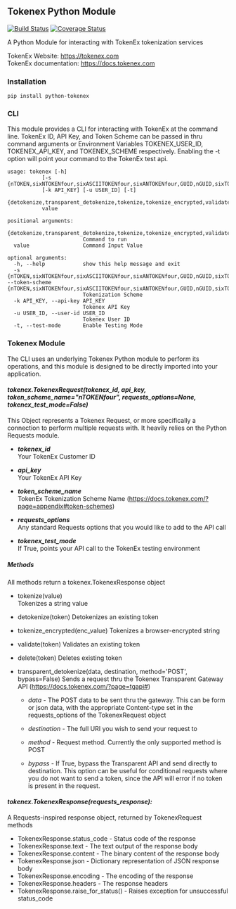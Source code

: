 ## Tokenex Python Module

[![Build Status](https://travis-ci.org/tablethotels/python-tokenex.svg?branch=master)](https://travis-ci.org/tablethotels/python-tokenex)
[![Coverage Status](https://coveralls.io/repos/github/tablethotels/python-tokenex/badge.svg?branch=master)](https://coveralls.io/github/tablethotels/python-tokenex?branch=master)

A Python Module for interacting with TokenEx tokenization services

TokenEx Website:  https://tokenex.com  
TokenEx documentation: https://docs.tokenex.com

### Installation

    pip install python-tokenex

### CLI

This module provides a CLI for interacting with TokenEx at the command 
line.  TokenEx ID, API Key, and Token Scheme can be passed in thru command arguments
or Environment Variables TOKENEX_USER_ID, TOKENEX_API_KEY, and TOKENEX_SCHEME
respectively.  Enabling the -t option will point your command to the 
TokenEx test api.

    usage: tokenex [-h]
               [-s {nTOKEN,sixNTOKENfour,sixASCIITOKENfour,sixANTOKENfour,GUID,nGUID,sixTOKENfour,nTOKENfour,fourTOKENfour,fourASCIITOKENfour,TOKENfourNonLuhn,sixTOKENfourNonLuhn,ASCIITOKEN,SSN,ANTOKENAUTO,fourTOKENfourNonLuhn,fourANTOKENfour,TOKEN,ANTOKEN,TOKENfour,ASCIITOKENAUTO,NTOKENAUTO,ASCIITOKENfour,fourNTOKENfour,ANTOKENfour}]
               [-k API_KEY] [-u USER_ID] [-t]
               {detokenize,transparent_detokenize,tokenize,tokenize_encrypted,validate,delete}
               value

    positional arguments:
      {detokenize,transparent_detokenize,tokenize,tokenize_encrypted,validate,delete}
                            Command to run
      value                 Command Input Value
    
    optional arguments:
      -h, --help            show this help message and exit
      -s {nTOKEN,sixNTOKENfour,sixASCIITOKENfour,sixANTOKENfour,GUID,nGUID,sixTOKENfour,nTOKENfour,fourTOKENfour,fourASCIITOKENfour,TOKENfourNonLuhn,sixTOKENfourNonLuhn,ASCIITOKEN,SSN,ANTOKENAUTO,fourTOKENfourNonLuhn,fourANTOKENfour,TOKEN,ANTOKEN,TOKENfour,ASCIITOKENAUTO,NTOKENAUTO,ASCIITOKENfour,fourNTOKENfour,ANTOKENfour}, --token-scheme {nTOKEN,sixNTOKENfour,sixASCIITOKENfour,sixANTOKENfour,GUID,nGUID,sixTOKENfour,nTOKENfour,fourTOKENfour,fourASCIITOKENfour,TOKENfourNonLuhn,sixTOKENfourNonLuhn,ASCIITOKEN,SSN,ANTOKENAUTO,fourTOKENfourNonLuhn,fourANTOKENfour,TOKEN,ANTOKEN,TOKENfour,ASCIITOKENAUTO,NTOKENAUTO,ASCIITOKENfour,fourNTOKENfour,ANTOKENfour}
                            Tokenization Scheme
      -k API_KEY, --api-key API_KEY
                            Tokenex API Key
      -u USER_ID, --user-id USER_ID
                            Tokenex User ID
      -t, --test-mode       Enable Testing Mode

### Tokenex Module

The CLI uses an underlying Tokenex Python module to perform its operations, and this module
is designed to be directly imported into your application.

#### _tokenex.TokenexRequest(tokenex_id, api_key, token_scheme_name="nTOKENfour", requests_options=None, tokenex_test_mode=False)_

This Object represents a Tokenex Request, or more specifically a connection to perform multiple 
requests with.  It heavily relies on the Python Requests module.

* _**tokenex_id**_  
Your TokenEx Customer ID

* _**api_key**_  
Your TokenEx API Key

* _**token_scheme_name**_  
TokenEx Tokenization Scheme Name (https://docs.tokenex.com/?page=appendix#token-schemes)

* _**requests_options**_  
Any standard Requests options that you would like to add to the API call

* _**tokenex_test_mode**_  
If True, points your API call to the TokenEx testing environment

##### _Methods_

All methods return a tokenex.TokenexResponse object

* tokenize(value)  
Tokenizes a string value

* detokenize(token)
Detokenizes an existing token

* tokenize_encrypted(enc_value)
Tokenizes a browser-encrypted string

* validate(token)
Validates an existing token

* delete(token)
Deletes existing token

* transparent_detokenize(data, destination, method='POST', bypass=False)
Sends a request thru the Tokenex Transparent Gateway API (https://docs.tokenex.com/?page=tgapi#)

    * _data_ - The POST data to be sent thru the gateway.  This can be form or json data, with the 
    appropriate Content-type set in the requests_options of the TokenexRequest object
    
    * _destination_ - The full URI you wish to send your request to
    
    * _method_ - Request method.  Currently the only supported method is POST
    
    * _bypass_ - If True, bypass the Transparent API and send directly to destination.  This option
    can be useful for conditional requests where you do not want to send a token, since the API
    will error if no token is present in the request.
    
#### _tokenex.TokenexResponse(requests_response):_

A Requests-inspired response object, returned by TokenexRequest methods

* TokenexResponse.status_code - Status code of the response
* TokenexResponse.text - The text output of the response body
* TokenexResponse.content - The binary content of the response body
* TokenexResponse.json - Dictionary representation of JSON response body
* TokenexResponse.encoding - The encoding of the response
* TokenexResponse.headers - The response headers
* TokenexResponse.raise_for_status() - Raises exception for unsuccessful status_code
